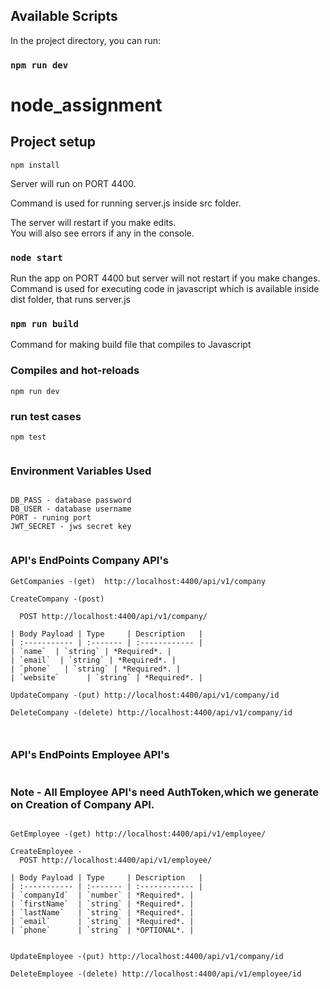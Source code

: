 ## Available Scripts

In the project directory, you can run:

### `npm run dev`

# node_assignment

## Project setup
```
npm install
```

Server will run on PORT 4400.

Command is used for running server.js inside src folder.<br/>

The server will restart if you make edits.<br />
You will also see errors if any in the console.

### `node start`

Run the app on PORT 4400 but server will not restart if you make changes. <br />
Command is used for executing code in javascript which is available inside dist folder,
that runs server.js

### `npm run build`

Command for making build file that compiles to Javascript
### Compiles and hot-reloads
```
npm run dev
```

### run test cases 
```
npm test


```
### Environment Variables Used
```

DB_PASS - database password
DB_USER - database username
PORT - runing port
JWT_SECRET - jws secret key


```
### API's EndPoints Company API's
```
GetCompanies -(get)  http://localhost:4400/api/v1/company

CreateCompany -(post) 

  POST http://localhost:4400/api/v1/company/

| Body Payload | Type     | Description   |
| :----------- | :------- | :------------ |
| `name`  | `string` | *Required*. |
| `email`  | `string` | *Required*. |
| `phone`   | `string` | *Required*. |
| `website`      | `string` | *Required*. |

UpdateCompany -(put) http://localhost:4400/api/v1/company/id

DeleteCompany -(delete) http://localhost:4400/api/v1/company/id



```
### API's EndPoints Employee API's
```
```
### Note - All Employee API's need  AuthToken,which we generate on Creation of Company API.

```

GetEmployee -(get) http://localhost:4400/api/v1/employee/

CreateEmployee -
  POST http://localhost:4400/api/v1/employee/

| Body Payload | Type     | Description   |
| :----------- | :------- | :------------ |
| `companyId`  | `number` | *Required*. |
| `firstName`  | `string` | *Required*. |
| `lastName`   | `string` | *Required*. |
| `email`      | `string` | *Required*. |
| `phone`      | `string` | *OPTIONAL*. |


UpdateEmployee -(put) http://localhost:4400/api/v1/company/id

DeleteEmployee -(delete) http://localhost:4400/api/v1/employee/id
